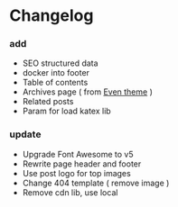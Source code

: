 # Changelog

### add

- SEO structured data
- docker into footer
- Table of contents
- Archives page ( from [Even theme](https://themes.gohugo.io/hugo-theme-even/) )
- Related posts
- Param for load katex lib

### update

- Upgrade Font Awesome to v5
- Rewrite page header and footer
- Use post logo for top images
- Change 404 template ( remove image )
- Remove cdn lib, use local

